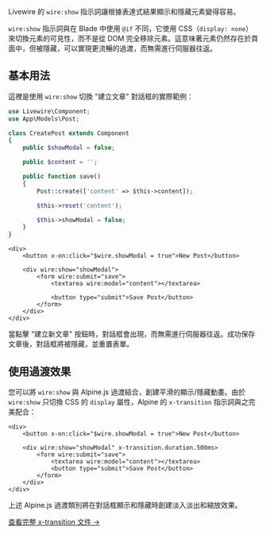 Livewire 的 `wire:show` 指示詞讓根據表達式結果顯示和隱藏元素變得容易。

`wire:show` 指示詞與在 Blade 中使用 `@if` 不同，它使用 CSS（`display: none`）來切換元素的可見性，而不是從 DOM 完全移除元素。這意味著元素仍然存在於頁面中，但被隱藏，可以實現更流暢的過渡，而無需進行伺服器往返。

## 基本用法

這裡是使用 `wire:show` 切換 "建立文章" 對話框的實際範例：

```php
use Livewire\Component;
use App\Models\Post;

class CreatePost extends Component
{
    public $showModal = false;

    public $content = '';

    public function save()
    {
        Post::create(['content' => $this->content]);

        $this->reset('content');

        $this->showModal = false;
    }
}
```

```blade
<div>
    <button x-on:click="$wire.showModal = true">New Post</button>

    <div wire:show="showModal">
        <form wire:submit="save">
            <textarea wire:model="content"></textarea>

            <button type="submit">Save Post</button>
        </form>
    </div>
</div>
```

當點擊 "建立新文章" 按鈕時，對話框會出現，而無需進行伺服器往返。成功保存文章後，對話框將被隱藏，並重置表單。

## 使用過渡效果

您可以將 `wire:show` 與 Alpine.js 過渡結合，創建平滑的顯示/隱藏動畫。由於 `wire:show` 只切換 CSS 的 `display` 屬性，Alpine 的 `x-transition` 指示詞與之完美配合：

```blade
<div>
    <button x-on:click="$wire.showModal = true">New Post</button>

    <div wire:show="showModal" x-transition.duration.500ms>
        <form wire:submit="save">
            <textarea wire:model="content"></textarea>
            <button type="submit">Save Post</button>
        </form>
    </div>
</div>
```

上述 Alpine.js 過渡類別將在對話框顯示和隱藏時創建淡入淡出和縮放效果。

[查看完整 x-transition 文件 →](https://alpinejs.dev/directives/transition)
